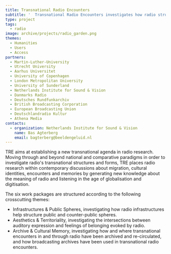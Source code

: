 ```yaml
---
title: Transnational Radio Encounters
subtitle: '  Transnational Radio Encounters investigates how radio structures cultural encounters'
type: project
tags:
  - radio
image: archive/projects/radio_garden.png
themes:
  - Humanities
  - Users
  - Access
partners:
  - Martin-Luther-University
  - Utrecht University
  - Aarhus Universitet
  - University of Copenhagen
  - London Metropolitan University
  - University of Sunderland
  - Netherlands Institute for Sound & Vision
  - Danmarks Radio
  - Deutsches Rundfunkarchiv
  - British Broadcasting Corporation
  - European Broadcasting Union
  - Deutschlandradio Kultur
  - Athena Media
contacts:
  - organization: Netherlands Institute for Sound & Vision
    name: Bas Agterberg
    email: bagterberg@beeldengeluid.nl
---
```


TRE aims at establishing a new transnational agenda in radio research. Moving through and beyond national and comparative paradigms in order to investigate radio's transnational structures and forms, TRE places radio research within contemporary discussions about migration, cultural identities, encounters and memories by generating new knowledge about the meaning of radio and listening in the age of globalisation and digitisation.

The six work packages are structured according to the following crosscutting themes:

- Infrastructures & Public Spheres, investigating how radio infrastructures help structure public and counter-public spheres.
- Aesthetics & Territoriality, investigating the intersections between auditory expression and feelings of belonging evoked by radio.
- Archive & Cultural Memory, investigating how and where transnational encounters in and through radio have been archived and re-circulated, and how broadcasting archives have been used in transnational radio encounters.
